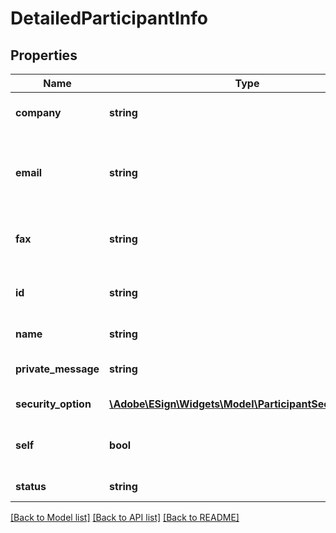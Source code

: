 # DetailedParticipantInfo

## Properties
Name | Type | Description | Notes
------------ | ------------- | ------------- | -------------
**company** | **string** | The company of the participant, if available. This cannot be changed as part of the PUT call. | [optional] 
**email** | **string** | Email of the participant. In case of modifying a participant set (PUT) this is a required field. In case of GET, this is the required field and will always be returned unless it is a fax workflow (legacy agreements) that were created using fax as input | [optional] 
**fax** | **string** | Fax of the participant. New Agreements can not be created with fax option. This is only returned for legacy agreements created with fax as participants | [optional] 
**id** | **string** | The unique identifier of the participant. This will be returned as part of Get call but is not mandatory to be passed as part of PUT call for agreements/{id}/members/participantSets/{id}. | [optional] 
**name** | **string** | The name of the participant, if available. This cannot be changed as part of the PUT call. | [optional] 
**private_message** | **string** | The private message of the participant, if available. This cannot be changed as part of the PUT call. | [optional] 
**security_option** | [**\Adobe\ESign\Widgets\Model\ParticipantSecurityOption**](ParticipantSecurityOption.md) | Security options that apply to the participant. This cannot be changed as part of the PUT call | [optional] 
**self** | **bool** | True if this participant is the same user that is calling the API. Returned as part of Get. Ignored (not required) if modifying a participant set (PUT). | [optional] 
**status** | **string** | The status of the participant. This cannot be changed as part of the PUT call. | [optional] 

[[Back to Model list]](../README.md#documentation-for-models) [[Back to API list]](../README.md#documentation-for-api-endpoints) [[Back to README]](../README.md)


